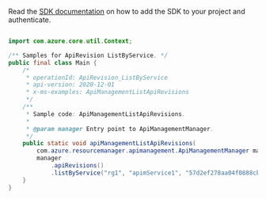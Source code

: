Read the [SDK documentation](https://github.com/Azure/azure-sdk-for-java/blob/azure-resourcemanager-apimanagement_1.0.0-beta.2/sdk/apimanagement/azure-resourcemanager-apimanagement/README.md) on how to add the SDK to your project and authenticate.

```java

import com.azure.core.util.Context;

/** Samples for ApiRevision ListByService. */
public final class Main {
    /*
     * operationId: ApiRevision_ListByService
     * api-version: 2020-12-01
     * x-ms-examples: ApiManagementListApiRevisions
     */
    /**
     * Sample code: ApiManagementListApiRevisions.
     *
     * @param manager Entry point to ApiManagementManager.
     */
    public static void apiManagementListApiRevisions(
        com.azure.resourcemanager.apimanagement.ApiManagementManager manager) {
        manager
            .apiRevisions()
            .listByService("rg1", "apimService1", "57d2ef278aa04f0888cba3f3", null, null, null, Context.NONE);
    }
}
```
